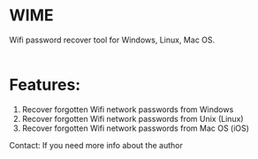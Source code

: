 # WIME
Wifi password recover tool for Windows, Linux, Mac OS.<br></br>

# Features:
1. Recover forgotten Wifi network passwords from Windows<br>
2. Recover forgotten Wifi network passwords from Unix (Linux)<br>
3. Recover forgotten Wifi network passwords from Mac OS (iOS)<br>

Contact:
If you need more info about the author 
